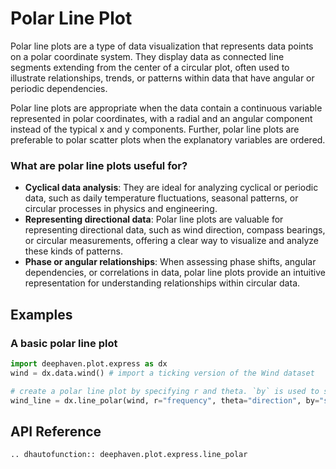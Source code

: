 # Polar Line Plot

Polar line plots are a type of data visualization that represents data points on a polar coordinate system. They display data as connected line segments extending from the center of a circular plot, often used to illustrate relationships, trends, or patterns within data that have angular or periodic dependencies.

Polar line plots are appropriate when the data contain a continuous variable represented in polar coordinates, with a radial and an angular component instead of the typical x and y components. Further, polar line plots are preferable to polar scatter plots when the explanatory variables are ordered.

### What are polar line plots useful for?

- **Cyclical data analysis**: They are ideal for analyzing cyclical or periodic data, such as daily temperature fluctuations, seasonal patterns, or circular processes in physics and engineering.
- **Representing directional data**: Polar line plots are valuable for representing directional data, such as wind direction, compass bearings, or circular measurements, offering a clear way to visualize and analyze these kinds of patterns.
- **Phase or angular relationships**: When assessing phase shifts, angular dependencies, or correlations in data, polar line plots provide an intuitive representation for understanding relationships within circular data.

## Examples

### A basic polar line plot

```python order=wind_line,wind
import deephaven.plot.express as dx
wind = dx.data.wind() # import a ticking version of the Wind dataset

# create a polar line plot by specifying r and theta. `by` is used to separate data by groups
wind_line = dx.line_polar(wind, r="frequency", theta="direction", by="strength")
```

## API Reference
```{eval-rst}
.. dhautofunction:: deephaven.plot.express.line_polar
```